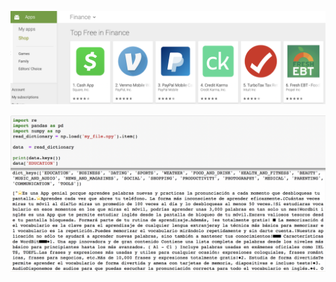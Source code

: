 ![alt text](https://github.com/anthonytapias/ItemCategoryClassifier/blob/master/img/googleplaystore.png)

![alt text](https://github.com/anthonytapias/ItemCategoryClassifier/blob/master/img/scraped_data.png)
